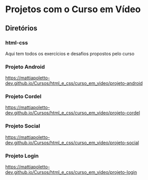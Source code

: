 # Projetos com o Curso em Vídeo

## Diretórios
### html-css
Aqui tem todos os exercícios e desafios propostos pelo curso
### Projeto Android
https://mattiapoletto-dev.github.io/Cursos/html_e_css/curso_em_video/projeto-android
### Projeto Cordel
https://mattiapoletto-dev.github.io/Cursos/html_e_css/curso_em_video/projeto-cordel
### Projeto Social
https://mattiapoletto-dev.github.io/Cursos/html_e_css/curso_em_video/projeto-social
### Projeto Login
https://mattiapoletto-dev.github.io/Cursos/html_e_css/curso_em_video/projeto-login
